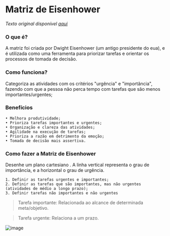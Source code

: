 # Matriz de Eisenhower
*Texto original disponível [aqui](https://www.siteware.com.br/produtividade/matriz-de-eisenhower/)*


### O que é?
A matriz foi criada por Dwight Eisenhower (um antigo presidente do eua), e é utilizada como uma ferramenta para priorizar tarefas e orientar os processos de tomada de decisão.

### Como funciona?
Categoriza as atividades com os  critérios "urgência" e "importância", fazendo com que a pessoa não perca tempo com tarefas que são menos importantes/urgentes;

### Benefícios
	• Melhora produtividade;
	• Prioriza tarefas importantes e urgentes;
	• Organização e clareza das atividades;
	• Agilidade na execução de tarefas;
	• Prioriza a razão em detrimento da emoção;
	• Tomada de decisão mais assertiva.	

### Como fazer a Matriz de Eisenhower
Desenhe um plano cartesiano . A linha vertical representa o grau de 
importância, e a horizontal o grau de urgência.

	1. Definir as tarefas urgentes e importantes;
	2. Definir as tarefas que são importantes, mas não urgentes (atividades de médio a longo prazo);
	3. Definir tarefas não importantes e não urgentes

> Tarefa importante:  Relacionada ao alcance de determinada meta/objetivo.

> Tarefa urgente:  Relaciona a um prazo.


![image](https://user-images.githubusercontent.com/107884724/223524142-c109b8dd-cf13-4c0d-b748-86fe3b1d376b.png)
